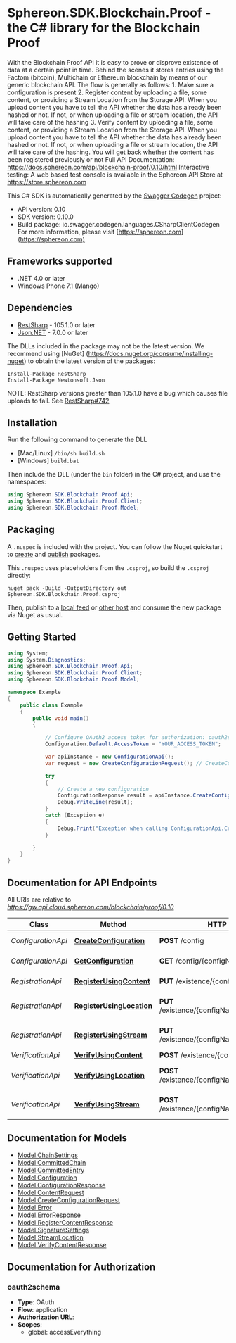 # Sphereon.SDK.Blockchain.Proof - the C# library for the Blockchain Proof

With the Blockchain Proof API it is easy to prove or disprove existence of data at a certain point in time. Behind the scenes it stores entries using the Factom (bitcoin), Multichain or Ethereum blockchain by means of our generic blockchain API.    The flow is generally as follows:  1. Make sure a configuration is present  2. Register content by uploading a file, some content, or providing a Stream Location from the Storage API. When you upload content you have to tell the API whether the data has already been hashed or not. If not, or when uploading a file or stream location, the API will take care of the hashing  3. Verify content by uploading a file, some content, or providing a Stream Location from the Storage API. When you upload content you have to tell the API whether the data has already been hashed or not. If not, or when uploading a file or stream location, the API will take care of the hashing. You will get back whether the content has been registered previously or not    Full API Documentation: https://docs.sphereon.com/api/blockchain-proof/0.10/html  Interactive testing: A web based test console is available in the Sphereon API Store at https://store.sphereon.com

This C# SDK is automatically generated by the [Swagger Codegen](https://github.com/swagger-api/swagger-codegen) project:

- API version: 0.10
- SDK version: 0.10.0
- Build package: io.swagger.codegen.languages.CSharpClientCodegen
    For more information, please visit [https://sphereon.com](https://sphereon.com)

<a name="frameworks-supported"></a>
## Frameworks supported
- .NET 4.0 or later
- Windows Phone 7.1 (Mango)

<a name="dependencies"></a>
## Dependencies
- [RestSharp](https://www.nuget.org/packages/RestSharp) - 105.1.0 or later
- [Json.NET](https://www.nuget.org/packages/Newtonsoft.Json/) - 7.0.0 or later

The DLLs included in the package may not be the latest version. We recommend using [NuGet] (https://docs.nuget.org/consume/installing-nuget) to obtain the latest version of the packages:
```
Install-Package RestSharp
Install-Package Newtonsoft.Json
```

NOTE: RestSharp versions greater than 105.1.0 have a bug which causes file uploads to fail. See [RestSharp#742](https://github.com/restsharp/RestSharp/issues/742)

<a name="installation"></a>
## Installation
Run the following command to generate the DLL
- [Mac/Linux] `/bin/sh build.sh`
- [Windows] `build.bat`

Then include the DLL (under the `bin` folder) in the C# project, and use the namespaces:
```csharp
using Sphereon.SDK.Blockchain.Proof.Api;
using Sphereon.SDK.Blockchain.Proof.Client;
using Sphereon.SDK.Blockchain.Proof.Model;
```
<a name="packaging"></a>
## Packaging

A `.nuspec` is included with the project. You can follow the Nuget quickstart to [create](https://docs.microsoft.com/en-us/nuget/quickstart/create-and-publish-a-package#create-the-package) and [publish](https://docs.microsoft.com/en-us/nuget/quickstart/create-and-publish-a-package#publish-the-package) packages.

This `.nuspec` uses placeholders from the `.csproj`, so build the `.csproj` directly:

```
nuget pack -Build -OutputDirectory out Sphereon.SDK.Blockchain.Proof.csproj
```

Then, publish to a [local feed](https://docs.microsoft.com/en-us/nuget/hosting-packages/local-feeds) or [other host](https://docs.microsoft.com/en-us/nuget/hosting-packages/overview) and consume the new package via Nuget as usual.

<a name="getting-started"></a>
## Getting Started

```csharp
using System;
using System.Diagnostics;
using Sphereon.SDK.Blockchain.Proof.Api;
using Sphereon.SDK.Blockchain.Proof.Client;
using Sphereon.SDK.Blockchain.Proof.Model;

namespace Example
{
    public class Example
    {
        public void main()
        {

            // Configure OAuth2 access token for authorization: oauth2schema
            Configuration.Default.AccessToken = "YOUR_ACCESS_TOKEN";

            var apiInstance = new ConfigurationApi();
            var request = new CreateConfigurationRequest(); // CreateConfigurationRequest | Create a new Proof of Existence configuration using the provided settings. The context points to a context of the Easy Blockchain API. When you have no own context, simply use 'multichain' without the quotes as context. You will be using our multichain ledger then, which is recomended during development/testing

            try
            {
                // Create a new configuration
                ConfigurationResponse result = apiInstance.CreateConfiguration(request);
                Debug.WriteLine(result);
            }
            catch (Exception e)
            {
                Debug.Print("Exception when calling ConfigurationApi.CreateConfiguration: " + e.Message );
            }

        }
    }
}
```

<a name="documentation-for-api-endpoints"></a>
## Documentation for API Endpoints

All URIs are relative to *https://gw.api.cloud.sphereon.com/blockchain/proof/0.10*

Class | Method | HTTP request | Description
------------ | ------------- | ------------- | -------------
*ConfigurationApi* | [**CreateConfiguration**](docs/ConfigurationApi.md#createconfiguration) | **POST** /config | Create a new configuration
*ConfigurationApi* | [**GetConfiguration**](docs/ConfigurationApi.md#getconfiguration) | **GET** /config/{configName} | Get configuration
*RegistrationApi* | [**RegisterUsingContent**](docs/RegistrationApi.md#registerusingcontent) | **PUT** /existence/{configName}/content | Register content
*RegistrationApi* | [**RegisterUsingLocation**](docs/RegistrationApi.md#registerusinglocation) | **PUT** /existence/{configName}/streams/location | Register hash using the Storage API
*RegistrationApi* | [**RegisterUsingStream**](docs/RegistrationApi.md#registerusingstream) | **PUT** /existence/{configName}/streams/multipart | Register bytestream/file hash
*VerificationApi* | [**VerifyUsingContent**](docs/VerificationApi.md#verifyusingcontent) | **POST** /existence/{configName}/content | Verify content
*VerificationApi* | [**VerifyUsingLocation**](docs/VerificationApi.md#verifyusinglocation) | **POST** /existence/{configName}/streams/location | Verify hash using the Storage API
*VerificationApi* | [**VerifyUsingStream**](docs/VerificationApi.md#verifyusingstream) | **POST** /existence/{configName}/streams/multipart | Verify bytestream/file hash


<a name="documentation-for-models"></a>
## Documentation for Models

 - [Model.ChainSettings](docs/ChainSettings.md)
 - [Model.CommittedChain](docs/CommittedChain.md)
 - [Model.CommittedEntry](docs/CommittedEntry.md)
 - [Model.Configuration](docs/Configuration.md)
 - [Model.ConfigurationResponse](docs/ConfigurationResponse.md)
 - [Model.ContentRequest](docs/ContentRequest.md)
 - [Model.CreateConfigurationRequest](docs/CreateConfigurationRequest.md)
 - [Model.Error](docs/Error.md)
 - [Model.ErrorResponse](docs/ErrorResponse.md)
 - [Model.RegisterContentResponse](docs/RegisterContentResponse.md)
 - [Model.SignatureSettings](docs/SignatureSettings.md)
 - [Model.StreamLocation](docs/StreamLocation.md)
 - [Model.VerifyContentResponse](docs/VerifyContentResponse.md)


<a name="documentation-for-authorization"></a>
## Documentation for Authorization

<a name="oauth2schema"></a>
### oauth2schema

- **Type**: OAuth
- **Flow**: application
- **Authorization URL**: 
- **Scopes**: 
  - global: accessEverything

